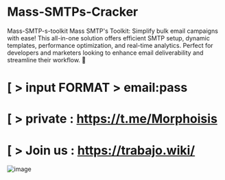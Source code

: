 # Mass-SMTPs-Cracker
Mass-SMTP-s-toolkit Mass SMTP's Toolkit: Simplify bulk email campaigns with ease! This all-in-one solution offers efficient SMTP setup, dynamic templates, performance optimization, and real-time analytics. Perfect for developers and marketers looking to enhance email deliverability and streamline their workflow. 🚀
# [ > input FORMAT > email:pass 
# [ > private : https://t.me/Morphoisis
# [ > Join us : https://trabajo.wiki/


![image](https://github.com/user-attachments/assets/e70bf546-8f64-46a0-b2ab-4c1fb61a872d)
